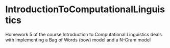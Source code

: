 # IntroductionToComputationalLinguistics 

Homework 5 of the course Introduction to Computational Linguistics deals with implementing a Bag of Words (bow) model and a N-Gram model
